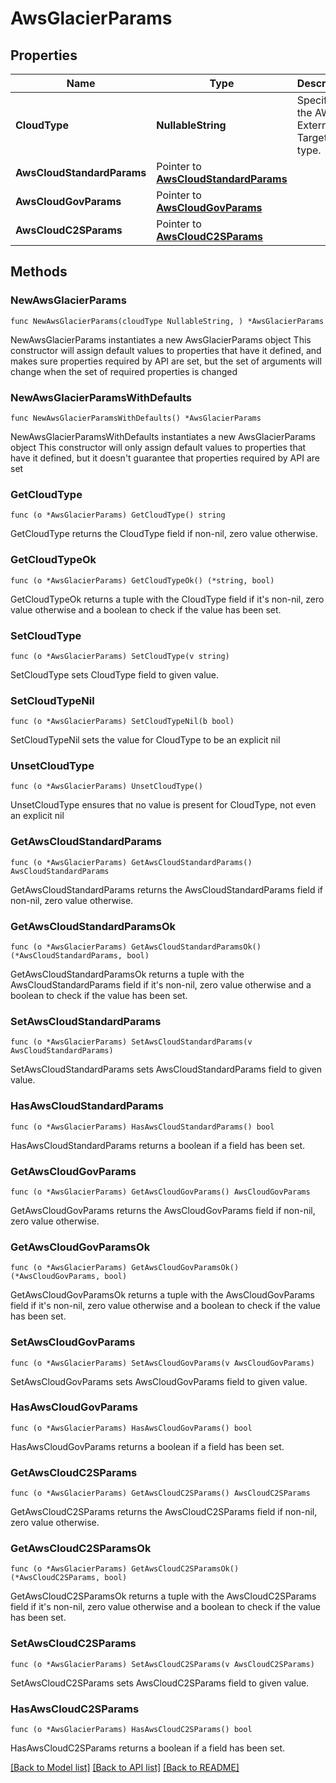 # AwsGlacierParams

## Properties

Name | Type | Description | Notes
------------ | ------------- | ------------- | -------------
**CloudType** | **NullableString** | Specifies the AWS External Target type. | 
**AwsCloudStandardParams** | Pointer to [**AwsCloudStandardParams**](AwsCloudStandardParams.md) |  | [optional] 
**AwsCloudGovParams** | Pointer to [**AwsCloudGovParams**](AwsCloudGovParams.md) |  | [optional] 
**AwsCloudC2SParams** | Pointer to [**AwsCloudC2SParams**](AwsCloudC2SParams.md) |  | [optional] 

## Methods

### NewAwsGlacierParams

`func NewAwsGlacierParams(cloudType NullableString, ) *AwsGlacierParams`

NewAwsGlacierParams instantiates a new AwsGlacierParams object
This constructor will assign default values to properties that have it defined,
and makes sure properties required by API are set, but the set of arguments
will change when the set of required properties is changed

### NewAwsGlacierParamsWithDefaults

`func NewAwsGlacierParamsWithDefaults() *AwsGlacierParams`

NewAwsGlacierParamsWithDefaults instantiates a new AwsGlacierParams object
This constructor will only assign default values to properties that have it defined,
but it doesn't guarantee that properties required by API are set

### GetCloudType

`func (o *AwsGlacierParams) GetCloudType() string`

GetCloudType returns the CloudType field if non-nil, zero value otherwise.

### GetCloudTypeOk

`func (o *AwsGlacierParams) GetCloudTypeOk() (*string, bool)`

GetCloudTypeOk returns a tuple with the CloudType field if it's non-nil, zero value otherwise
and a boolean to check if the value has been set.

### SetCloudType

`func (o *AwsGlacierParams) SetCloudType(v string)`

SetCloudType sets CloudType field to given value.


### SetCloudTypeNil

`func (o *AwsGlacierParams) SetCloudTypeNil(b bool)`

 SetCloudTypeNil sets the value for CloudType to be an explicit nil

### UnsetCloudType
`func (o *AwsGlacierParams) UnsetCloudType()`

UnsetCloudType ensures that no value is present for CloudType, not even an explicit nil
### GetAwsCloudStandardParams

`func (o *AwsGlacierParams) GetAwsCloudStandardParams() AwsCloudStandardParams`

GetAwsCloudStandardParams returns the AwsCloudStandardParams field if non-nil, zero value otherwise.

### GetAwsCloudStandardParamsOk

`func (o *AwsGlacierParams) GetAwsCloudStandardParamsOk() (*AwsCloudStandardParams, bool)`

GetAwsCloudStandardParamsOk returns a tuple with the AwsCloudStandardParams field if it's non-nil, zero value otherwise
and a boolean to check if the value has been set.

### SetAwsCloudStandardParams

`func (o *AwsGlacierParams) SetAwsCloudStandardParams(v AwsCloudStandardParams)`

SetAwsCloudStandardParams sets AwsCloudStandardParams field to given value.

### HasAwsCloudStandardParams

`func (o *AwsGlacierParams) HasAwsCloudStandardParams() bool`

HasAwsCloudStandardParams returns a boolean if a field has been set.

### GetAwsCloudGovParams

`func (o *AwsGlacierParams) GetAwsCloudGovParams() AwsCloudGovParams`

GetAwsCloudGovParams returns the AwsCloudGovParams field if non-nil, zero value otherwise.

### GetAwsCloudGovParamsOk

`func (o *AwsGlacierParams) GetAwsCloudGovParamsOk() (*AwsCloudGovParams, bool)`

GetAwsCloudGovParamsOk returns a tuple with the AwsCloudGovParams field if it's non-nil, zero value otherwise
and a boolean to check if the value has been set.

### SetAwsCloudGovParams

`func (o *AwsGlacierParams) SetAwsCloudGovParams(v AwsCloudGovParams)`

SetAwsCloudGovParams sets AwsCloudGovParams field to given value.

### HasAwsCloudGovParams

`func (o *AwsGlacierParams) HasAwsCloudGovParams() bool`

HasAwsCloudGovParams returns a boolean if a field has been set.

### GetAwsCloudC2SParams

`func (o *AwsGlacierParams) GetAwsCloudC2SParams() AwsCloudC2SParams`

GetAwsCloudC2SParams returns the AwsCloudC2SParams field if non-nil, zero value otherwise.

### GetAwsCloudC2SParamsOk

`func (o *AwsGlacierParams) GetAwsCloudC2SParamsOk() (*AwsCloudC2SParams, bool)`

GetAwsCloudC2SParamsOk returns a tuple with the AwsCloudC2SParams field if it's non-nil, zero value otherwise
and a boolean to check if the value has been set.

### SetAwsCloudC2SParams

`func (o *AwsGlacierParams) SetAwsCloudC2SParams(v AwsCloudC2SParams)`

SetAwsCloudC2SParams sets AwsCloudC2SParams field to given value.

### HasAwsCloudC2SParams

`func (o *AwsGlacierParams) HasAwsCloudC2SParams() bool`

HasAwsCloudC2SParams returns a boolean if a field has been set.


[[Back to Model list]](../README.md#documentation-for-models) [[Back to API list]](../README.md#documentation-for-api-endpoints) [[Back to README]](../README.md)


